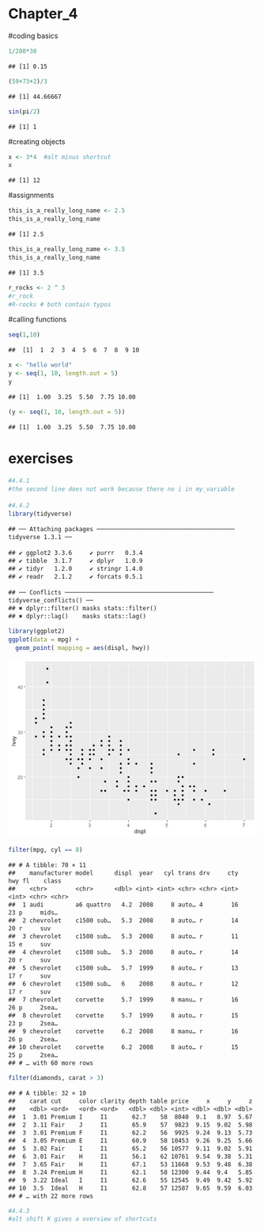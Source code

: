 Chapter_4
================

\#coding basics

``` r
1/200*30
```

    ## [1] 0.15

``` r
(59+73+2)/3
```

    ## [1] 44.66667

``` r
sin(pi/2)
```

    ## [1] 1

\#creating objects

``` r
x <- 3*4  #alt minus shortcut
x
```

    ## [1] 12

\#assignments

``` r
this_is_a_really_long_name <- 2.5
this_is_a_really_long_name
```

    ## [1] 2.5

``` r
this_is_a_really_long_name <- 3.5
this_is_a_really_long_name
```

    ## [1] 3.5

``` r
r_rocks <- 2 ^ 3
#r_rock
#R-rocks # both contain typos
```

\#calling functions

``` r
seq(1,10)
```

    ##  [1]  1  2  3  4  5  6  7  8  9 10

``` r
x <- "hello world"
y <- seq(1, 10, length.out = 5)
y
```

    ## [1]  1.00  3.25  5.50  7.75 10.00

``` r
(y <- seq(1, 10, length.out = 5))
```

    ## [1]  1.00  3.25  5.50  7.75 10.00

# exercises

``` r
#4.4.1
#the second line does not work because there no i in my_variable

#4.4.2
library(tidyverse)
```

    ## ── Attaching packages ─────────────────────────────────────── tidyverse 1.3.1 ──

    ## ✔ ggplot2 3.3.6     ✔ purrr   0.3.4
    ## ✔ tibble  3.1.7     ✔ dplyr   1.0.9
    ## ✔ tidyr   1.2.0     ✔ stringr 1.4.0
    ## ✔ readr   2.1.2     ✔ forcats 0.5.1

    ## ── Conflicts ────────────────────────────────────────── tidyverse_conflicts() ──
    ## ✖ dplyr::filter() masks stats::filter()
    ## ✖ dplyr::lag()    masks stats::lag()

``` r
library(ggplot2)
ggplot(data = mpg) + 
  geom_point( mapping = aes(displ, hwy))
```

![](chapter_4_ex_files/figure-gfm/unnamed-chunk-5-1.png)<!-- -->

``` r
filter(mpg, cyl == 8)
```

    ## # A tibble: 70 × 11
    ##    manufacturer model      displ  year   cyl trans drv     cty   hwy fl    class
    ##    <chr>        <chr>      <dbl> <int> <int> <chr> <chr> <int> <int> <chr> <chr>
    ##  1 audi         a6 quattro   4.2  2008     8 auto… 4        16    23 p     mids…
    ##  2 chevrolet    c1500 sub…   5.3  2008     8 auto… r        14    20 r     suv  
    ##  3 chevrolet    c1500 sub…   5.3  2008     8 auto… r        11    15 e     suv  
    ##  4 chevrolet    c1500 sub…   5.3  2008     8 auto… r        14    20 r     suv  
    ##  5 chevrolet    c1500 sub…   5.7  1999     8 auto… r        13    17 r     suv  
    ##  6 chevrolet    c1500 sub…   6    2008     8 auto… r        12    17 r     suv  
    ##  7 chevrolet    corvette     5.7  1999     8 manu… r        16    26 p     2sea…
    ##  8 chevrolet    corvette     5.7  1999     8 auto… r        15    23 p     2sea…
    ##  9 chevrolet    corvette     6.2  2008     8 manu… r        16    26 p     2sea…
    ## 10 chevrolet    corvette     6.2  2008     8 auto… r        15    25 p     2sea…
    ## # … with 60 more rows

``` r
filter(diamonds, carat > 3)
```

    ## # A tibble: 32 × 10
    ##    carat cut     color clarity depth table price     x     y     z
    ##    <dbl> <ord>   <ord> <ord>   <dbl> <dbl> <int> <dbl> <dbl> <dbl>
    ##  1  3.01 Premium I     I1       62.7    58  8040  9.1   8.97  5.67
    ##  2  3.11 Fair    J     I1       65.9    57  9823  9.15  9.02  5.98
    ##  3  3.01 Premium F     I1       62.2    56  9925  9.24  9.13  5.73
    ##  4  3.05 Premium E     I1       60.9    58 10453  9.26  9.25  5.66
    ##  5  3.02 Fair    I     I1       65.2    56 10577  9.11  9.02  5.91
    ##  6  3.01 Fair    H     I1       56.1    62 10761  9.54  9.38  5.31
    ##  7  3.65 Fair    H     I1       67.1    53 11668  9.53  9.48  6.38
    ##  8  3.24 Premium H     I1       62.1    58 12300  9.44  9.4   5.85
    ##  9  3.22 Ideal   I     I1       62.6    55 12545  9.49  9.42  5.92
    ## 10  3.5  Ideal   H     I1       62.8    57 12587  9.65  9.59  6.03
    ## # … with 22 more rows

``` r
#4.4.3
#alt shift K gives a overview of shortcuts
```
